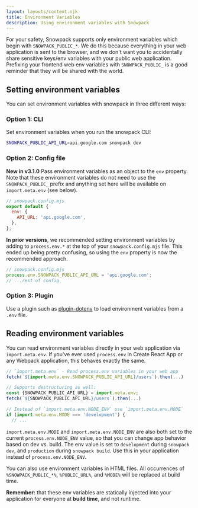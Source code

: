 ```yaml
---
layout: layouts/content.njk
title: Environment Variables
description: Using environment variables with Snowpack
---
```


For your safety, Snowpack supports only environment variables which begin with `SNOWPACK_PUBLIC_*`. We do this because everything in your web application is sent to the browser, and we don't want you to accidentally share sensitive keys/env variables with your public web application. Prefixing your frontend web env variables with `SNOWPACK_PUBLIC_` is a good reminder that they will be shared with the world.

## Setting environment variables

You can set environment variables with snowpack in three different ways:

### Option 1: CLI

Set environment variables when you run the snowpack CLI:

```bash
SNOWPACK_PUBLIC_API_URL=api.google.com snowpack dev
```

### Option 2: Config file

**New in v3.1.0** Pass environment variables as an object to the `env` property. Note that these environment variables do not need to use the `SNOWPACK_PUBLIC_` prefix and anything set here will be available on `import.meta.env` (see below).

```js
// snowpack.config.mjs
export default {
  env: {
    API_URL: 'api.google.com',
  },
};
```

**In prior versions**, we recommended setting environment variables by adding to `process.env.*` at the top of your `snowpack.config.mjs` file. This ended up being pretty confusing, so using the `env` property is now the recommended approach.

```js
// snowpack.config.mjs
process.env.SNOWPACK_PUBLIC_API_URL = 'api.google.com';
// ...rest of config
```

### Option 3: Plugin

Use a plugin such as [plugin-dotenv](https://www.npmjs.com/package/@snowpack/plugin-dotenv) to load environment variables from a `.env` file.

## Reading environment variables

You can read environment variables directly in your web application via `import.meta.env`. If you've ever used `process.env` in Create React App or any Webpack application, this behaves exactly the same.

```js
// `import.meta.env` - Read process.env variables in your web app
fetch(`${import.meta.env.SNOWPACK_PUBLIC_API_URL}/users`).then(...)

// Supports destructuring as well:
const {SNOWPACK_PUBLIC_API_URL} = import.meta.env;
fetch(`${SNOWPACK_PUBLIC_API_URL}/users`).then(...)

// Instead of `import.meta.env.NODE_ENV` use `import.meta.env.MODE`
if (import.meta.env.MODE === 'development') {
  // ...
```

`import.meta.env.MODE` and `import.meta.env.NODE_ENV` are also both set to the current `process.env.NODE_ENV` value, so that you can change app behavior based on dev vs. build. The env value is set to `development` during `snowpack dev`, and `production` during `snowpack build`. Use this in your application instead of `process.env.NODE_ENV`.

You can also use environment variables in HTML files. All occurrences of `%SNOWPACK_PUBLIC_*%`, `%PUBLIC_URL%`, and `%MODE%` will be replaced at build time.

**Remember:** that these env variables are statically injected into your application for everyone at **build time**, and not runtime.
